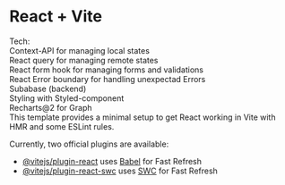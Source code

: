 # React + Vite
Tech:<br/>
Context-API for managing local states<br/>
React query for managing remote states <br/>
React form hook for managing forms and validations<br/>
React Error boundary for handling unexpectad Errors <br/>
Subabase (backend)<br/>
Styling with Styled-component<br/>
Recharts@2 for Graph <br/>
This template provides a minimal setup to get React working in Vite with HMR and some ESLint rules.

Currently, two official plugins are available:

- [@vitejs/plugin-react](https://github.com/vitejs/vite-plugin-react/blob/main/packages/plugin-react/README.md) uses [Babel](https://babeljs.io/) for Fast Refresh
- [@vitejs/plugin-react-swc](https://github.com/vitejs/vite-plugin-react-swc) uses [SWC](https://swc.rs/) for Fast Refresh
